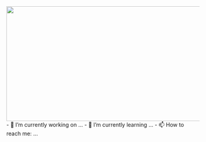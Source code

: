 <img src="https://user-images.githubusercontent.com/99777188/200711944-6627849e-10e0-4f70-bf1c-24c48776b83e.gif" width="800" height="300">
- 🔭 I’m currently working on ...
- 🌱 I’m currently learning ...
- 📫 How to reach me: ...
